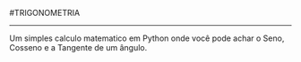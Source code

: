 #TRIGONOMETRIA
******************
Um simples calculo matematico em Python onde você pode achar o Seno, Cosseno e a Tangente de um ângulo.